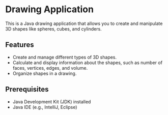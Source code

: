 # Drawing Application

This is a Java drawing application that allows you to create and manipulate 3D shapes like spheres, cubes, and cylinders.

## Features

- Create and manage different types of 3D shapes.
- Calculate and display information about the shapes, such as number of faces, vertices, edges, and volume.
- Organize shapes in a drawing.

## Prerequisites

- Java Development Kit (JDK) installed
- Java IDE (e.g., IntelliJ, Eclipse)

